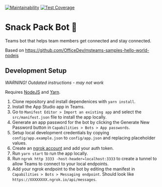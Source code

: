 [![Maintainability](https://api.codeclimate.com/v1/badges/381dbdb53d6dc7d5eae8/maintainability)](https://codeclimate.com/github/carbonsam/snack-pack-teams/maintainability)
[![Test Coverage](https://api.codeclimate.com/v1/badges/381dbdb53d6dc7d5eae8/test_coverage)](https://codeclimate.com/github/carbonsam/snack-pack-teams/test_coverage)

# Snack Pack Bot :school_satchel:

Teams bot that helps team members get connected and stay connected.

Based on https://github.com/OfficeDev/msteams-samples-hello-world-nodejs

## Development Setup

_WARNING! Outdated instructions - may not work_

Requires [NodeJS](https://nodejs.org/en/) and [Yarn](https://yarnpkg.com/en/).

1. Clone repository and install dependenices with `yarn install`.
1. Install the App Studio app in Teams.
1. Go to `Manifest Editor > Import an existing app` and select the `src/manifest.json` file to install the app locally.
1. Generate an app password for the bot by clicking the Generate New Password button in `Capabilities > Bots > App passwords`.
1. Setup local development credentials by copying `config/app.example.json` to `config/app.json` and replacing placeholder values.
1. Create an [ngrok account](https://ngrok.com/) and add your auth token.
1. Run `yarn start` to run the app locally.
1. Run `ngrok http 3333 -host-header=localhost:3333` to create a tunnel to allow Teams to connect to your local endpoints.
1. Add your ngrok endpoint to the bot by editing the manifest in `Capabilities > Bots > Messaging endpoint`. Should look like `https://XXXXXXXX.ngrok.io/api/messages`.
